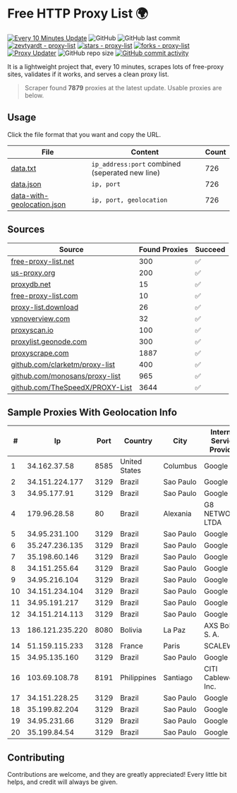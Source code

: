 
# Free HTTP Proxy List 🌍

[![Every 10 Minutes Update](https://github.com/mertguvencli/http-proxy-list/actions/workflows/main.yml/badge.svg?branch=main)](https://github.com/mertguvencli/http-proxy-list/actions/workflows/main.yml)
![GitHub](https://img.shields.io/github/license/mertguvencli/http-proxy-list)
![GitHub last commit](https://img.shields.io/github/last-commit/mertguvencli/http-proxy-list)
[![zevtyardt - proxy-list](https://img.shields.io/static/v1?label=zevtyardt&message=proxy-list&color=blue&logo=github)](https://github.com/zevtyardt/proxy-list "Go to GitHub repo")
[![stars - proxy-list](https://img.shields.io/github/stars/zevtyardt/proxy-list?style=social)](https://github.com/zevtyardt/proxy-list)
[![forks - proxy-list](https://img.shields.io/github/forks/zevtyardt/proxy-list?style=social)](https://github.com/zevtyardt/proxy-list)
[![Proxy Updater](https://github.com/zevtyardt/proxy-list/workflows/Proxy%20Updater/badge.svg)](https://github.com/zevtyardt/proxy-list/actions?query=workflow:"Proxy+Updater")
![GitHub repo size](https://img.shields.io/github/repo-size/zevtyardt/proxy-list)
[![GitHub commit activity](https://img.shields.io/github/commit-activity/m/zevtyardt/proxy-list?logo=commits)](https://github.com/zevtyardt/proxy-list/commits/main)

It is a lightweight project that, every 10 minutes, scrapes lots of free-proxy sites, validates if it works, and serves a clean proxy list.

> Scraper found **7879** proxies at the latest update. Usable proxies are below.

## Usage

Click the file format that you want and copy the URL.

|File|Content|Count|
|----|-------|-----|
|[data.txt](https://raw.githubusercontent.com/mertguvencli/http-proxy-list/main/proxy-list/data.txt)|`ip_address:port` combined (seperated new line)|726|
|[data.json](https://raw.githubusercontent.com/mertguvencli/http-proxy-list/main/proxy-list/data.json)|`ip, port`|726|
|[data-with-geolocation.json](https://raw.githubusercontent.com/mertguvencli/http-proxy-list/main/proxy-list/data-with-geolocation.json)|`ip, port, geolocation`|726|

## Sources

|Source|Found Proxies|Succeed|
|------|-------------|-------|
|[free-proxy-list.net](https://free-proxy-list.net)|300|✅|
|[us-proxy.org](https://www.us-proxy.org)|200|✅|
|[proxydb.net](http://proxydb.net)|15|✅|
|[free-proxy-list.com](https://free-proxy-list.com/?page=&port=&type%5B%5D=http&type%5B%5D=https&up_time=0&search=Search)|10|✅|
|[proxy-list.download](https://www.proxy-list.download/HTTP)|26|✅|
|[vpnoverview.com](https://vpnoverview.com/privacy/anonymous-browsing/free-proxy-servers)|32|✅|
|[proxyscan.io](https://www.proxyscan.io)|100|✅|
|[proxylist.geonode.com](https://proxylist.geonode.com/api/proxy-list?limit=300&page=1&sort_by=lastChecked&sort_type=desc&protocols=http,https)|300|✅|
|[proxyscrape.com](https://api.proxyscrape.com/v2/?request=displayproxies&protocol=http&timeout=10000&country=all&ssl=all&anonymity=all)|1887|✅|
|[github.com/clarketm/proxy-list](https://raw.githubusercontent.com/clarketm/proxy-list/master/proxy-list-raw.txt)|400|✅|
|[github.com/monosans/proxy-list](https://raw.githubusercontent.com/monosans/proxy-list/main/proxies/http.txt)|965|✅|
|[github.com/TheSpeedX/PROXY-List](https://raw.githubusercontent.com/TheSpeedX/PROXY-List/master/http.txt)|3644|✅|


## Sample Proxies With Geolocation Info

|#|Ip|Port|Country|City|Internet Service Provider|
|-|--|----|-------|----|-------------------------|
|1|34.162.37.58|8585|United States|Columbus|Google LLC|
|2|34.151.224.177|3129|Brazil|Sao Paulo|Google LLC|
|3|34.95.177.91|3129|Brazil|Sao Paulo|Google LLC|
|4|179.96.28.58|80|Brazil|Alexania|G8 NETWORKS LTDA|
|5|34.95.231.100|3129|Brazil|Sao Paulo|Google LLC|
|6|35.247.236.135|3129|Brazil|Sao Paulo|Google LLC|
|7|35.198.60.146|3129|Brazil|Sao Paulo|Google LLC|
|8|34.151.255.64|3129|Brazil|Sao Paulo|Google LLC|
|9|34.95.216.104|3129|Brazil|Sao Paulo|Google LLC|
|10|34.151.234.104|3129|Brazil|Sao Paulo|Google LLC|
|11|34.95.191.217|3129|Brazil|Sao Paulo|Google LLC|
|12|34.151.214.113|3129|Brazil|Sao Paulo|Google LLC|
|13|186.121.235.220|8080|Bolivia|La Paz|AXS Bolivia S. A.|
|14|51.159.115.233|3128|France|Paris|SCALEWAY|
|15|34.95.135.160|3129|Brazil|Sao Paulo|Google LLC|
|16|103.69.108.78|8191|Philippines|Santiago|CITI Cableworld Inc.|
|17|34.151.228.25|3129|Brazil|Sao Paulo|Google LLC|
|18|35.199.82.204|3129|Brazil|Sao Paulo|Google LLC|
|19|34.95.231.66|3129|Brazil|Sao Paulo|Google LLC|
|20|35.199.84.54|3129|Brazil|Sao Paulo|Google LLC|



## Contributing

Contributions are welcome, and they are greatly appreciated! Every
little bit helps, and credit will always be given.

